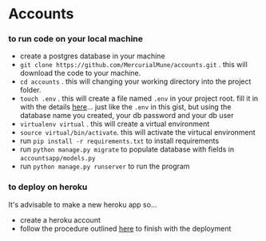 # Accounts 

### to run code on your local machine

- create a postgres database in your machine
- ```git clone https://github.com/MercurialMune/accounts.git``` . this will download the code to your machine.
- ```cd accounts``` .  this will changing your working directory into the project folder.
- ```touch .env``` . this will create a file named ```.env``` in your project root. fill it in with the details [here](https://gist.github.com/MercurialMune/e6b7e24e00b7db2d130d1555eaca25a4)... just like the ```.env``` in this gist, but using the database name you created, your db password and your db user
- ```virtualenv virtual``` . this will create a virtual environment
- ```source virtual/bin/activate```. this will activate the virtucal environment
- run ```pip install -r requirements.txt``` to install requirements
- run ```python manage.py migrate``` to populate database with fields in ```accountsapp/models.py```
- run ```python manage.py runserver``` to run the program

### to deploy on heroku
It's advisable to make a new heroku app so...
- create a heroku account
- follow the procedure outlined [here](https://gist.github.com/MercurialMune/e6b7e24e00b7db2d130d1555eaca25a4) to finish with the deployment
